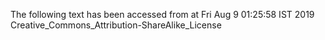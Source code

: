 The following text has been accessed from at Fri Aug 9 01:25:58 IST 2019
Creative_Commons_Attribution-ShareAlike_License
